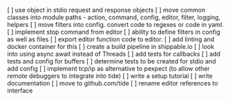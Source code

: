 [ ] use object in stdio request and response objects
[ ] move common classes into module paths - action, command, config, editor, filter, logging, helpers
[ ] move filters into config. convert code to regexes or code in yaml.
[ ] implement stop command from editor
[ ] ability to define filters in config as well as files
[ ] export editor function code to editor.
[ ] add linting and docker container for this
[ ] create a build pipeline in shippable.io
[ ] look into using async await instead of Threads
[ ] add tests for callbacks
[ ] add tests and config for buffers
[ ] determine tests to be created for stdio and add config
[ ] implement tcp/ip as alternative to pexpect (to allow other remote debuggers to integrate into tide)
[ ] write a setup tutorial
[ ] write documentation
[ ] move to github.com/tide
[ ] rename editor references to interface
